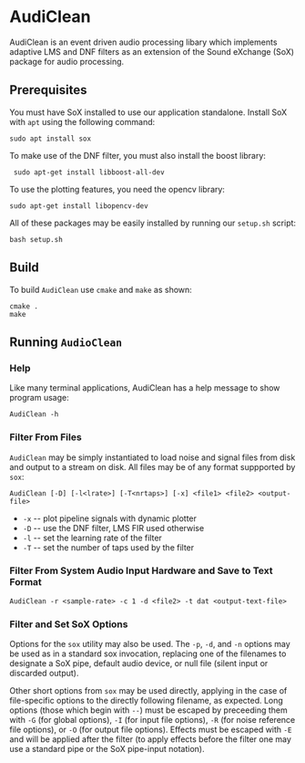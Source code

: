 # AudiClean

AudiClean is an event driven audio processing libary which implements adaptive LMS and DNF filters as an extension of the Sound eXchange (SoX) package for audio processing. 

## Prerequisites

You must have SoX installed to use our application standalone. Install SoX with `apt` using the following command:
```
sudo apt install sox 
```
To make use of the DNF filter, you must also install the boost library:

```
 sudo apt-get install libboost-all-dev
```

To use the plotting features, you need the opencv library:

```
sudo apt-get install libopencv-dev
```

All of these packages may be easily installed by running our `setup.sh` script:
```
bash setup.sh
```

## Build

To build `AudiClean` use `cmake` and `make` as shown:

```
cmake .
make
```

## Running `AudioClean`

### Help

Like many terminal applications, AudiClean has a help message to show program usage:
```
AudiClean -h
```

### Filter From Files
`AudiClean` may be simply instantiated to load noise and signal files from disk and output to a
stream on disk. All files may be of any format suppported by `sox`:
```
AudiClean [-D] [-l<lrate>] [-T<nrtaps>] [-x] <file1> <file2> <output-file>
```

 - `-x` -- plot pipeline signals with dynamic plotter
 - `-D` -- use the DNF filter, LMS FIR used otherwise
 - `-l` -- set the learning rate of the filter
 - `-T` -- set the number of taps used by the filter

### Filter From System Audio Input Hardware and Save to Text Format
```
AudiClean -r <sample-rate> -c 1 -d <file2> -t dat <output-text-file>
```

### Filter and Set SoX Options
Options for the `sox` utility may also be used.
The `-p`, `-d`, and `-n` options may be used as in a standard sox invocation, replacing one of
the filenames to designate a SoX pipe, default audio device, or null file (silent input or discarded
output).

Other short options from `sox` may be used directly, applying in the case of file-specific options
to the directly following filename, as expected. Long options (those which begin with `--`) must be
escaped by preceeding them with `-G` (for global options), `-I` (for input file options), `-R` (for noise
reference file options), or `-O` (for output file options). Effects must be escaped with `-E` and will be
applied after the filter (to apply effects before the filter one may use a standard pipe or the SoX
pipe-input notation).
